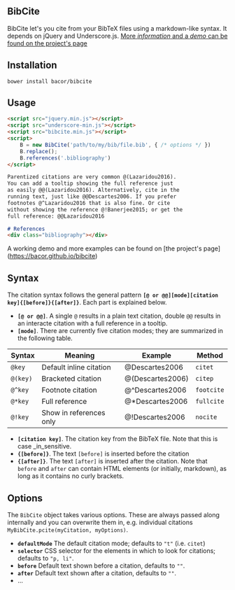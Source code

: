 ## BibCite

BibCite let's you cite from your BibTeX files using a markdown-like syntax. It depends on jQuery and Underscore.js. [More *information* and a *demo* can be found on the project's page](https://bacor.github.io/bibcite)

## Installation

```
bower install bacor/bibcite
```

## Usage
```html
<script src="jquery.min.js"></script>
<script src="underscore-min.js"></script>
<script src="bibcite.min.js"></script>
<script>
    B = new BibCite('path/to/my/bib/file.bib', { /* options */ })
    B.replace();
    B.references('.bibliography')
</script>
```

```markdown
Parentized citations are very common @(Lazaridou2016).
You can add a tooltip showing the full reference just
as easily @@(Lazaridou2016). Alternatively, cite in the
running text, just like @@Descartes2006. If you prefer
footnotes @^Lazaridou2016 that is also fine. Or cite
without showing the reference @!Banerjee2015; or get the
full reference: @@Lazaridou2016

# References
<div class="bibliography"></div>
```

A working demo and more examples can be found on [the project's page]
(https://bacor.github.io/bibcite)

## Syntax
The citation syntax follows the general pattern **`[@ or @@][mode][citation key]{[before]}{[after]}`**. Each part is explained below.

* **`[@ or @@]`**. A single `@` results in a plain text citation, double `@@` results in an interacte citation with a full reference in a tooltip.
* **`[mode]`**. There are currently five citation modes; they are summarized in the following table.

| Syntax   | Meaning                 | Example          | Method     |
|----------|-------------------------|------------------|------------|
| `@key`   | Default inline citation | @Descartes2006   | `citet`    |
| `@(key)` | Bracketed citation      | @(Descartes2006) | `citep`    |
| `@^key`  | Footnote citation       | @^Descartes2006  | `footcite` |
| `@*key`  | Full reference          | @*Descartes2006  | `fullcite` |
| `@!key`  | Show in references only | @!Descartes2006  | `nocite`   |

* **`[citation key]`**. The citation key from the BibTeX file. Note that this is case _in_sensitive.
* **`{[before]}`**. The text `[before]` is inserted before the citation
* **`{[after]}`**. The text `[after]` is inserted after the citation. Note that `before` and `after` can contain HTML elements (or initially, markdown), as long as it contains no curly brackets.

## Options
The `BibCite` object takes various options. These are always passed along internally and you can overwrite them in, e.g. individual citations `MyBibCite.pcite(myCitation, myOptions)`. 

- **`defaultMode`** The default citation mode; defaults to `"t"` (i.e. `citet`)
- **`selector`** CSS selector for the elements in which to look for citations; defaults to `"p, li"`. 
- **`before`** Default text shown before a citation, defaults to `""`.
- **`after`** Default text shown after a citation, defaults to `""`.
- ... 
